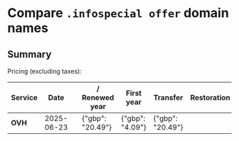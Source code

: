 # Compare `.infospecial offer` domain names

## Summary

Pricing (excluding taxes):

| Service | Date |  | / Renewed year | First year | Transfer | Restoration |
|--|--|--|--|--|--|--|
| **OVH** | 2025-06-23 |  | {"gbp": "20.49"} | {"gbp": "4.09"} | {"gbp": "20.49"} |  |
